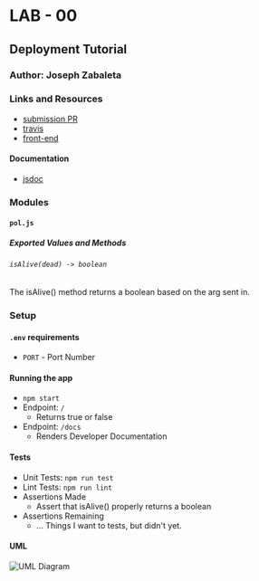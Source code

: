 # LAB - 00

## Deployment Tutorial

### Author: Joseph Zabaleta

### Links and Resources
* [submission PR](https://github.com/tutuorial-401js/class-00)
* [travis](https://travis-ci.com/tutuorial-401js/class-00)
* [front-end](https://tutorial-401js.herokuapp.com/)

#### Documentation
* [jsdoc](https://tutorial-401js.herokuapp.com/docs)

### Modules
#### `pol.js`
##### Exported Values and Methods

###### `isAlive(dead) -> boolean`
The isAlive() method returns a boolean based on the arg sent in.

### Setup
#### `.env` requirements
* `PORT` - Port Number

#### Running the app
* `npm start`
* Endpoint: `/`
  * Returns true or false
* Endpoint: `/docs`
  * Renders Developer Documentation
  
#### Tests
* Unit Tests: `npm run test`
* Lint Tests: `npm run lint`
* Assertions Made
  * Assert that isAlive() properly returns a boolean
* Assertions Remaining
  * ... Things I want to tests, but didn't yet.

#### UML

![UML Diagram](whiteboard.jpg)
